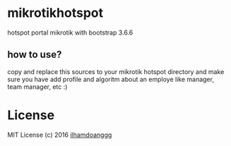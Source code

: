 # mikrotikhotspot
hotspot portal mikrotik with bootstrap 3.6.6

## how to use?
copy and replace this sources to your mikrotik hotspot directory
and make sure you have add profile and algoritm about an employe like manager, team manager, etc :)

# License
MIT License (c) 2016 [ilhamdoanggg](github.com/ilhamdoanggg)
